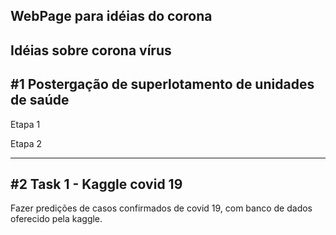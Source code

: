 
WebPage para idéias do corona
---

Idéias sobre corona vírus
---
#1 Postergação de superlotamento de unidades de saúde
---
Etapa 1

Etapa 2

---

#2 Task 1 - Kaggle covid 19
---
Fazer predições de casos confirmados de covid 19, com banco de dados oferecido pela kaggle.


